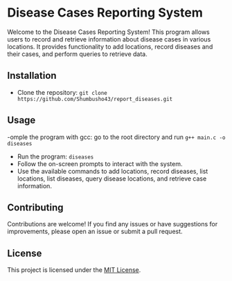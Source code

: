 # Disease Cases Reporting System

Welcome to the Disease Cases Reporting System! This program allows users to record and retrieve information about disease cases in various locations. It provides functionality to add locations, record diseases and their cases, and perform queries to retrieve data.

## Installation

- Clone the repository: `git clone https://github.com/Shumbusho43/report_diseases.git`

## Usage
-omple the program with gcc: go to the root directory and run `g++ main.c -o diseases`
- Run the program: `diseases`
- Follow the on-screen prompts to interact with the system.
- Use the available commands to add locations, record diseases, list locations, list diseases, query disease locations, and retrieve case information.

## Contributing

Contributions are welcome! If you find any issues or have suggestions for improvements, please open an issue or submit a pull request.

## License

This project is licensed under the [MIT License](LICENSE).

